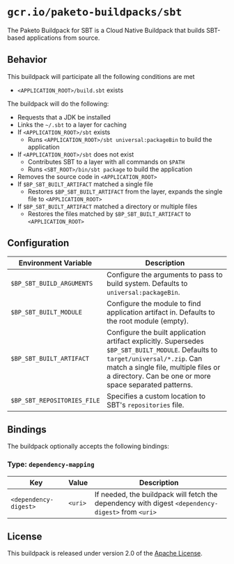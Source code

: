 # `gcr.io/paketo-buildpacks/sbt`

The Paketo Buildpack for SBT is a Cloud Native Buildpack that builds SBT-based applications from source.

## Behavior

This buildpack will participate all the following conditions are met

* `<APPLICATION_ROOT>/build.sbt` exists

The buildpack will do the following:

* Requests that a JDK be installed
* Links the `~/.sbt` to a layer for caching
* If `<APPLICATION_ROOT>/sbt` exists
  * Runs `<APPLICATION_ROOT>/sbt universal:packageBin` to build the application
* If `<APPLICATION_ROOT>/sbt` does not exist
  * Contributes SBT to a layer with all commands on `$PATH`
  * Runs `<SBT_ROOT>/bin/sbt package` to build the application
* Removes the source code in `<APPLICATION_ROOT>`
* If `$BP_SBT_BUILT_ARTIFACT` matched a single file
  * Restores `$BP_SBT_BUILT_ARTIFACT` from the layer, expands the single file to `<APPLICATION_ROOT>`
* If `$BP_SBT_BUILT_ARTIFACT` matched a directory or multiple files
  * Restores the files matched by `$BP_SBT_BUILT_ARTIFACT` to `<APPLICATION_ROOT>`

## Configuration

| Environment Variable      | Description                                                                                                                                                                                                                        |
| ------------------------- | ---------------------------------------------------------------------------------------------------------------------------------------------------------------------------------------------------------------------------------- |
| `$BP_SBT_BUILD_ARGUMENTS` | Configure the arguments to pass to build system. Defaults to `universal:packageBin`.                                                                                                                                               |
| `$BP_SBT_BUILT_MODULE`    | Configure the module to find application artifact in. Defaults to the root module (empty).                                                                                                                                         |
| `$BP_SBT_BUILT_ARTIFACT`  | Configure the built application artifact explicitly. Supersedes `$BP_SBT_BUILT_MODULE`. Defaults to `target/universal/*.zip`. Can match a single file, multiple files or a directory. Can be one or more space separated patterns. |
| `$BP_SBT_REPOSITORIES_FILE` | Specifies a custom location to SBT's `repositories` file. |
## Bindings

The buildpack optionally accepts the following bindings:

### Type: `dependency-mapping`

| Key                   | Value   | Description                                                                                       |
| --------------------- | ------- | ------------------------------------------------------------------------------------------------- |
| `<dependency-digest>` | `<uri>` | If needed, the buildpack will fetch the dependency with digest `<dependency-digest>` from `<uri>` |

## License

This buildpack is released under version 2.0 of the [Apache License][a].

[a]: http://www.apache.org/licenses/LICENSE-2.0
